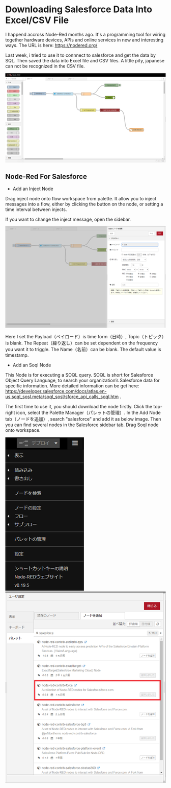 
# Downloading Salesforce Data Into Excel/CSV File 

I happend accross Node-Red months ago. It's a programming tool for wiring together hardware devices, APIs and online services in new and interesting ways. 
The URL is here: https://nodered.org/

Last week, i tried to use it to connnect to salesforce and get the data by SQL. Then saved the data into Excel file and CSV files. A little pity, japanese can not be recognized in the CSV file.

![Complete Image](/img/b6NDwE.png)

## Node-Red For Salesforce

* Add an Inject Node

Drag inject node onto flow workspace from palette. It allow you to inject messages into a flow, either by clicking the button on the node, or setting a time interval between injects.

If you want to change the inject message, open the sidebar. 

![Complete Image](/img/KXlvz4.png)

Here I set the Payload（ペイロード）is time form（日時）, Topic（トピック）is blank. The Repeat（繰り返し）can be set dependent on the frequency you want it to triggle. The Name（名前）can be blank. The default value is timestamp.

* Add an Soql Node

This Node is for executing a SOQL query. SOQL is short for Salesforce Object Query Language, to search your organization’s Salesforce data for specific information. More detailed information can be get here: https://developer.salesforce.com/docs/atlas.en-us.soql_sosl.meta/soql_sosl/sforce_api_calls_soql.htm .

The first time to use it, you should download the node firstly. Click the top-right icon, select the Palette Manager（パレットの管理）. In the Add Node tab（ノードを追加）, search "salesforce" and add it as below image. Then you can find several nodes in the Salesforce sidebar tab. Drag Soql node onto workspace. 

![Complete Image](/img/njL2qR.png)
![Complete Image](/img/j6swxV.png)
